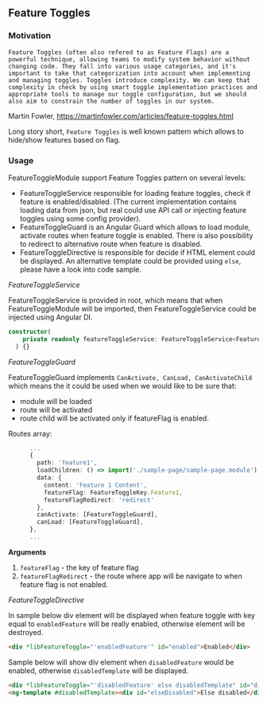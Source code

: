 ## Feature Toggles

### Motivation

`Feature Toggles (often also refered to as Feature Flags) are a powerful technique, allowing teams to modify system behavior without changing code. They fall into various usage categories, and it's important to take that categorization into account when implementing and managing toggles. Toggles introduce complexity. We can keep that complexity in check by using smart toggle implementation practices and appropriate tools to manage our toggle configuration, but we should also aim to constrain the number of toggles in our system.`

Martin Fowler, https://martinfowler.com/articles/feature-toggles.html

Long story short, `Feature Toggles` is well known pattern which allows to hide/show features based on flag.

### Usage

FeatureToggleModule support Feature Toggles pattern on several levels:

- FeatureToggleService responsible for loading feature toggles, check if feature is enabled/disabled. (The current implementation contains loading data from json, but real could use API call or injecting feature toggles using some config provider).
- FeatureToggleGuard is an Angular Guard which allows to load module, activate routes when feature toggle is enabled. There is also possibility to redirect to alternative route when feature is disabled.
- FeatureToggleDirective is responsible for decide if HTML element could be displayed. An alternative template could be provided using `else`, please have a look into code sample.

_FeatureToggleService_

FeatureToggleService is provided in root, which means that when FeatureToggleModule will be imported, then FeatureToggleService could be injected using Angular DI.

```ts
constructor(
    private readonly featureToggleService: FeatureToggleService<FeatureToggleKey>,
  ) {}
```

_FeatureToggleGuard_

FeatureToggleGuard implements `CanActivate, CanLoad, CanActivateChild` which means the it could be used when we would like to be sure that:

- module will be loaded
- route will be activated
- route child will be activated
  only if featureFlag is enabled.

Routes array:

```ts
      ...
      {
        path: 'feature1',
        loadChildren: () => import('./sample-page/sample-page.module').then(m => m.SamplePageModule),
        data: {
          content: 'Feature 1 Content',
          featureFlag: FeatureToggleKey.Feature1,
          featureFlagRedirect: 'redirect'
        },
        canActivate: [FeatureToggleGuard],
        canLoad: [FeatureToggleGuard],
      },
      ...
```

**Arguments**

1. `featureFlag` - the key of feature flag
2. `featureFlagRedirect` - the route where app will be navigate to when feature flag is not enabled.

_FeatureToggleDirective_

In sample below div element will be displayed when feature toggle with key equal to `enabledFeature` will be really enabled, otherwise element will be destroyed.

```html
<div *libFeatureToggle="'enabledFeature'" id="enabled">Enabled</div>
```

Sample below will show div element when `disabledFeature` would be enabled, otherwise `disabledTemplate` will be displayed.

```html
<div *libFeatureToggle="'disabledFeature' else disabledTemplate" id="disabled">Disabled</div>
<ng-template #disabledTemplate><div id="elseDisabled">Else disabled</div></ng-template>
```
